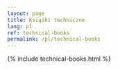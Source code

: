 ```yaml
---
layout: page
title: Książki techniczne
lang: pl
ref: technical-books
permalink: /pl/technical-books
---
```


{% include technical-books.html %}
